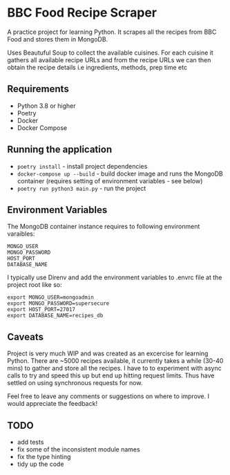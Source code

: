 # BBC Food Recipe Scraper
A practice project for learning Python. It scrapes all the recipes from BBC Food and stores them in MongoDB.

Uses Beautuful Soup to collect the available cuisines. For each cuisine it gathers all available recipe URLs and from the recipe URLs we can then obtain the recipe details i.e
ingredients, methods, prep time etc

## Requirements
- Python 3.8 or higher
- Poetry
- Docker
- Docker Compose

## Running the application
- `poetry install` - install project dependencies
- `docker-compose up --build` - build docker image and runs the MongoDB container (requires setting of environment variables - see below)
- `poetry run python3 main.py` - run the project

## Environment Variables
The MongoDB container instance requires to following environment varaibles:
```
MONGO_USER
MONGO_PASSWORD
HOST_PORT
DATABASE_NAME
```
I typically use Direnv and add the environment variables to .envrc file at the project root like so:
```
export MONGO_USER=mongoadmin
export MONGO_PASSWORD=supersecure
export HOST_PORT=27017
export DATABASE_NAME=recipes_db
```

## Caveats
Project is very much WIP and was created as an excercise for learning Python.
There are ~5000 recipes available, it currently takes a while (30-40 mins) to gather and store all the recipes. 
I have to to experiment with async calls to try and speed this up but end up hitting request limits. Thus have settled on using synchronous requests for now.

Feel free to leave any comments or suggestions on where to improve. I would appreciate the feedback!

## TODO
- add tests
- fix some of the inconsistent module names
- fix the type hinting
- tidy up the code
